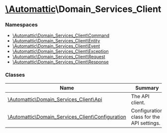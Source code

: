 # [\Automattic](../namespaces/automattic.md)\Domain_Services_Client

### Namespaces

* [\Automattic\Domain_Services_Client\Command](../namespaces/automattic-domain-services-client-command.md)
* [\Automattic\Domain_Services_Client\Entity](../namespaces/automattic-domain-services-client-entity.md)
* [\Automattic\Domain_Services_Client\Event](../namespaces/automattic-domain-services-client-event.md)
* [\Automattic\Domain_Services_Client\Exception](../namespaces/automattic-domain-services-client-exception.md)
* [\Automattic\Domain_Services_Client\Request](../namespaces/automattic-domain-services-client-request.md)
* [\Automattic\Domain_Services_Client\Response](../namespaces/automattic-domain-services-client-response.md)

### Classes

| Name | Summary |
|------|---------|
| [\Automattic\Domain_Services_Client\Api](../classes/Automattic-Domain-Services-Client-Api.md) | The API client. |
| [\Automattic\Domain_Services_Client\Configuration](../classes/Automattic-Domain-Services-Client-Configuration.md) | Configuration class for the API settings. |
